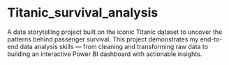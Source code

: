 # Titanic_survival_analysis
A data storytelling project built on the iconic Titanic dataset to uncover the patterns behind passenger survival. This project demonstrates my end-to-end data analysis skills — from cleaning and transforming raw data to building an interactive Power BI dashboard with actionable insights.
